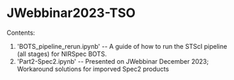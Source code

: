 # JWebbinar2023-TSO

Contents: 

1. 'BOTS_pipeline_rerun.ipynb' -- A guide of how to run the STScI pipeline (all stages) for NIRSpec BOTS.
2. 'Part2-Spec2.ipynb' -- Presented on JWebbinar December 2023; Workaround solutions for imporved Spec2 products
